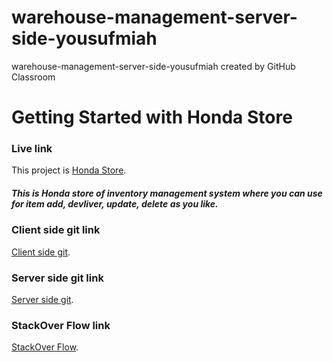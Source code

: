 # warehouse-management-server-side-yousufmiah
warehouse-management-server-side-yousufmiah created by GitHub Classroom


# Getting Started with Honda Store

### Live link
This project is [Honda Store]( https://honda-app-91b97.web.app).
##### This is Honda store of inventory management system where you can use for item add, devliver, update, delete as you like.




### Client side git link
[Client side git]( https://github.com/ProgrammingHeroWC4/warehouse-management-client-side-yousufmiah).



### Server side git link
[Server side git]( https://github.com/ProgrammingHeroWC4/warehouse-management-server-side-yousufmiah).



### StackOver Flow link
[StackOver Flow]( https://stackoverflow.com/users/14247518/hr-yousuf-miah?tab=questions).
